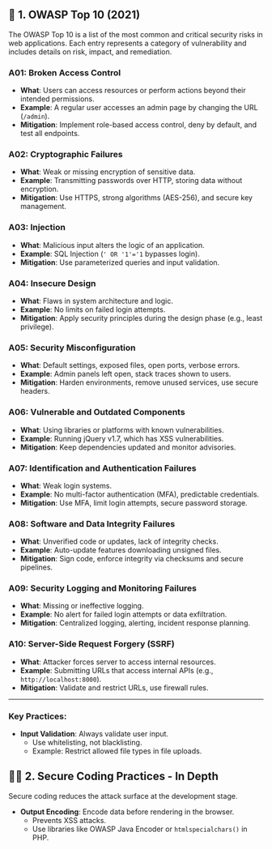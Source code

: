 ## 📌 1. OWASP Top 10 (2021)

The OWASP Top 10 is a list of the most common and critical security risks in web applications. Each entry represents a category of vulnerability and includes details on risk, impact, and remediation.

### A01: Broken Access Control
- **What**: Users can access resources or perform actions beyond their intended permissions.
- **Example**: A regular user accesses an admin page by changing the URL (`/admin`).
- **Mitigation**: Implement role-based access control, deny by default, and test all endpoints.

### A02: Cryptographic Failures
- **What**: Weak or missing encryption of sensitive data.
- **Example**: Transmitting passwords over HTTP, storing data without encryption.
- **Mitigation**: Use HTTPS, strong algorithms (AES-256), and secure key management.

### A03: Injection
- **What**: Malicious input alters the logic of an application.
- **Example**: SQL Injection (`' OR '1'='1` bypasses login).
- **Mitigation**: Use parameterized queries and input validation.
  
### A04: Insecure Design
- **What**: Flaws in system architecture and logic.
- **Example**: No limits on failed login attempts.
- **Mitigation**: Apply security principles during the design phase (e.g., least privilege).

### A05: Security Misconfiguration
- **What**: Default settings, exposed files, open ports, verbose errors.
- **Example**: Admin panels left open, stack traces shown to users.
- **Mitigation**: Harden environments, remove unused services, use secure headers.

### A06: Vulnerable and Outdated Components
- **What**: Using libraries or platforms with known vulnerabilities.
- **Example**: Running jQuery v1.7, which has XSS vulnerabilities.
- **Mitigation**: Keep dependencies updated and monitor advisories.

### A07: Identification and Authentication Failures
- **What**: Weak login systems.
- **Example**: No multi-factor authentication (MFA), predictable credentials.
- **Mitigation**: Use MFA, limit login attempts, secure password storage.

### A08: Software and Data Integrity Failures
- **What**: Unverified code or updates, lack of integrity checks.
- **Example**: Auto-update features downloading unsigned files.
- **Mitigation**: Sign code, enforce integrity via checksums and secure pipelines.

### A09: Security Logging and Monitoring Failures
- **What**: Missing or ineffective logging.
- **Example**: No alert for failed login attempts or data exfiltration.
- **Mitigation**: Centralized logging, alerting, incident response planning.

### A10: Server-Side Request Forgery (SSRF)
- **What**: Attacker forces server to access internal resources.
- **Example**: Submitting URLs that access internal APIs (e.g., `http://localhost:8000`).
- **Mitigation**: Validate and restrict URLs, use firewall rules.

---

### Key Practices:
- **Input Validation**: Always validate user input.
  - Use whitelisting, not blacklisting.
  - Example: Restrict allowed file types in file uploads.


## 🧑‍💻 2. Secure Coding Practices - In Depth

Secure coding reduces the attack surface at the development stage.

- **Output Encoding**: Encode data before rendering in the browser.
  - Prevents XSS attacks.
  - Use libraries like OWASP Java Encoder or `htmlspecialchars()` in PHP.

